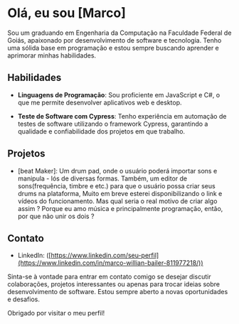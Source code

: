 # Olá, eu sou [Marco]

Sou um graduando em Engenharia da Computação na Faculdade Federal de Goiás, apaixonado por desenvolvimento de software e tecnologia. Tenho uma sólida base em programação e estou sempre buscando aprender e aprimorar minhas habilidades.

## Habilidades

- **Linguagens de Programação**: Sou proficiente em JavaScript e C#, o que me permite desenvolver aplicativos web e desktop.
  
- **Teste de Software com Cypress**: Tenho experiência em automação de testes de software utilizando o framework Cypress, garantindo a qualidade e confiabilidade dos projetos em que trabalho.

## Projetos

- [beat Maker]: Um drum pad, onde o usuário poderá importar sons e manipula - lós de diversas formas. Também, um editor de sons(frequência, timbre e etc.) para que o usuário possa criar seus drums na plataforma, Muito em breve esterei disponibilizando o link e vídeos do funcionamento. Mas qual seria o real motivo de criar algo assim ? Porque eu amo música e principalmente programação, então, por que não unir os dois ?

  

## Contato

- LinkedIn: ([https://www.linkedin.com/seu-perfil](https://www.linkedin.com/in/marco-willian-bailer-811977218/))

Sinta-se à vontade para entrar em contato comigo se desejar discutir colaborações, projetos interessantes ou apenas para trocar ideias sobre desenvolvimento de software. Estou sempre aberto a novas oportunidades e desafios.

Obrigado por visitar o meu perfil!


